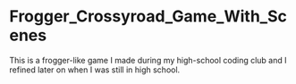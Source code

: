 # Frogger_Crossyroad_Game_With_Scenes
This is a frogger-like game I made during my high-school coding club and I refined later on when I was still in high school.
